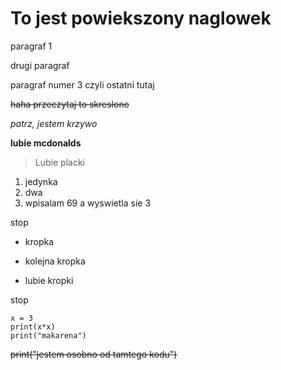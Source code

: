 # To jest powiekszony naglowek

paragraf 1 

drugi paragraf 

paragraf numer 3 czyli ostatni tutaj

~~haha przeczytaj to skreslone~~

*patrz, jestem krzywo*

**lubie mcdonalds**

>Lubie placki

1. jedynka
2. dwa
69. wpisalam 69 a wyswietla sie 3

stop

- kropka
* kolejna kropka
- lubie kropki

stop

~~~
x = 3
print(x*x)
print("makarena")
~~~

~~print("jestem osobno od tamtego kodu")~~

